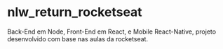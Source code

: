 # nlw_return_rocketseat
 Back-End em Node, Front-End em React,  e Mobile React-Native, projeto desenvolvido com base nas aulas da rocketseat.
